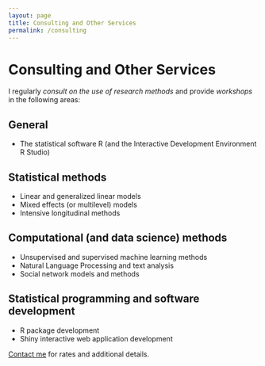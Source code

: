 ```yaml
---
layout: page
title: Consulting and Other Services
permalink: /consulting
---
```


# Consulting and Other Services

I regularly _consult on the use of research methods_ and provide _workshops_ in the following areas:

## General

- The statistical software R (and the Interactive Development Environment R Studio)

## Statistical methods

- Linear and generalized linear models
- Mixed effects (or multilevel) models
- Intensive longitudinal methods

## Computational (and data science) methods

- Unsupervised and supervised machine learning methods
- Natural Language Processing and text analysis
- Social network models and methods

## Statistical programming and software development

- R package development
- Shiny interactive web application development

[Contact me](mailto:jmrosenberg@utk.edu) for rates and additional details.


